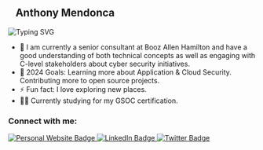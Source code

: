 ## &nbsp;&nbsp;&nbsp;Anthony Mendonca

![Typing SVG](https://readme-typing-svg.demolab.com/?lines=Senior+Cybersecurity+Consultant;Application+Security+Enthusiast;Pursuing+Continuous+Growth&center=true&width=440&height=45&color=43E8D8&vCenter=true&pause=1000&size=22)

- 🔭 I am currently a senior consultant at Booz Allen Hamilton and have a good understanding of both technical concepts as well as engaging with C-level stakeholders about cyber security initiatives.
- 🥅 2024 Goals: Learning more about Application & Cloud Security. Contributing more to open source projects.
- ⚡ Fun fact: I love exploring new places.
- 👨‍💻 Currently studying for my GSOC certification.

### Connect with me:

<a href="https://anthonymendonca.me">
    <img src="https://img.shields.io/badge/anthonymendonca.me-333333.svg?style=for-the-badge&logo=Google%20Chrome&color=orange&logoColor=white&url=https%3A%2F%2Fanthonymendonca.me" alt="Personal Website Badge" />
</a>
<a href="https://www.linkedin.com/in/anthony-mendonca/">
    <img src="https://img.shields.io/badge/LinkedIn-blue?logo=linkedin&style=for-the-badge" alt="LinkedIn Badge" />
</a>
<a href="https://twitter.com/typhon28">
    <img src="https://img.shields.io/badge/twitter-%231DA1F2.svg?style=for-the-badge&logo=twitter&logoColor=white" alt="Twitter Badge" />
</a>

<br />

[twitter]: https://twitter.com/typhon28
[linkedin]: https://www.linkedin.com/in/anthony-mendonca/
